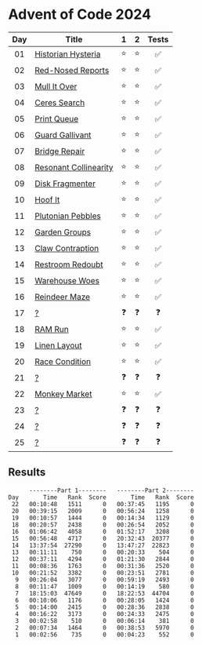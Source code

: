 # Advent of Code 2024

| Day | Title                                                        |     1      |     2      |       Tests        |
| :-: | ------------------------------------------------------------ | :--------: | :--------: | :----------------: |
| 01  | [Historian Hysteria](https://adventofcode.com/2024/day/1)    |   :star:   |   :star:   | :white_check_mark: |
| 02  | [Red-Nosed Reports](https://adventofcode.com/2024/day/2)     |   :star:   |   :star:   | :white_check_mark: |
| 03  | [Mull It Over](https://adventofcode.com/2024/day/3)          |   :star:   |   :star:   | :white_check_mark: |
| 04  | [Ceres Search](https://adventofcode.com/2024/day/4)          |   :star:   |   :star:   | :white_check_mark: |
| 05  | [Print Queue](https://adventofcode.com/2024/day/5)           |   :star:   |   :star:   | :white_check_mark: |
| 06  | [Guard Gallivant](https://adventofcode.com/2024/day/6)       |   :star:   |   :star:   | :white_check_mark: |
| 07  | [Bridge Repair](https://adventofcode.com/2024/day/7)         |   :star:   |   :star:   | :white_check_mark: |
| 08  | [Resonant Collinearity](https://adventofcode.com/2024/day/8) |   :star:   |   :star:   | :white_check_mark: |
| 09  | [Disk Fragmenter](https://adventofcode.com/2024/day/9)       |   :star:   |   :star:   | :white_check_mark: |
| 10  | [Hoof It](https://adventofcode.com/2024/day/10)              |   :star:   |   :star:   | :white_check_mark: |
| 11  | [Plutonian Pebbles](https://adventofcode.com/2024/day/11)    |   :star:   |   :star:   | :white_check_mark: |
| 12  | [Garden Groups](https://adventofcode.com/2024/day/12)        |   :star:   |   :star:   | :white_check_mark: |
| 13  | [Claw Contraption](https://adventofcode.com/2024/day/13)     |   :star:   |   :star:   | :white_check_mark: |
| 14  | [Restroom Redoubt](https://adventofcode.com/2024/day/14)     |   :star:   |   :star:   | :white_check_mark: |
| 15  | [Warehouse Woes](https://adventofcode.com/2024/day/15)       |   :star:   |   :star:   | :white_check_mark: |
| 16  | [Reindeer Maze](https://adventofcode.com/2024/day/16)        |   :star:   |   :star:   | :white_check_mark: |
| 17  | [?](https://adventofcode.com/2024/day/17)                    | :question: | :question: |     :question:     |
| 18  | [RAM Run](https://adventofcode.com/2024/day/18)              |   :star:   |   :star:   | :white_check_mark: |
| 19  | [Linen Layout](https://adventofcode.com/2024/day/19)         |   :star:   |   :star:   | :white_check_mark: |
| 20  | [Race Condition](https://adventofcode.com/2024/day/20)       |   :star:   |   :star:   | :white_check_mark: |
| 21  | [?](https://adventofcode.com/2024/day/21)                    | :question: | :question: |     :question:     |
| 22  | [Monkey Market](https://adventofcode.com/2024/day/22)        |   :star:   |   :star:   | :white_check_mark: |
| 23  | [?](https://adventofcode.com/2024/day/23)                    | :question: | :question: |     :question:     |
| 24  | [?](https://adventofcode.com/2024/day/24)                    | :question: | :question: |     :question:     |
| 25  | [?](https://adventofcode.com/2024/day/25)                    | :question: | :question: |     :question:     |

## Results

```text
      --------Part 1--------   --------Part 2--------
Day       Time   Rank  Score       Time   Rank  Score
 22   00:10:48   1511      0   00:37:45   1195      0
 20   00:39:15   2009      0   00:56:24   1258      0
 19   00:10:57   1444      0   00:14:34   1129      0
 18   00:20:57   2438      0   00:26:54   2052      0
 16   01:06:42   4058      0   01:52:17   3208      0
 15   00:56:48   4717      0   20:32:43  20377      0
 14   13:37:54  27290      0   13:47:27  22823      0
 13   00:11:11    750      0   00:20:33    504      0
 12   00:37:11   4294      0   01:21:30   2844      0
 11   00:08:36   1763      0   00:31:36   2520      0
 10   00:21:52   3382      0   00:23:51   2781      0
  9   00:26:04   3077      0   00:59:19   2493      0
  8   00:11:47   1009      0   00:14:19    580      0
  7   18:15:03  47649      0   18:22:53  44704      0
  6   00:10:06   1176      0   00:28:05   1424      0
  5   00:14:00   2415      0   00:28:36   2838      0
  4   00:16:22   3173      0   00:24:33   2475      0
  3   00:02:58    510      0   00:06:14    381      0
  2   00:07:34   1464      0   00:38:53   5970      0
  1   00:02:56    735      0   00:04:23    552      0
```
